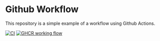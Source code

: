 # Github Workflow

This repository is a simple example of a workflow using Github Actions.


[![CI](https://github.com/Aisuko/workflow/actions/workflows/ci.yml/badge.svg)](https://github.com/Aisuko/workflow/actions/workflows/ci.yml)   [![GHCR working flow](https://github.com/Aisuko/workflow/actions/workflows/ghcr.yml/badge.svg)](https://github.com/Aisuko/workflow/actions/workflows/ghcr.yml)